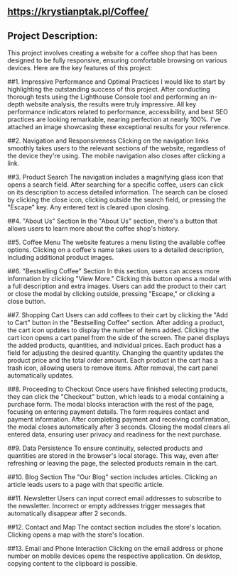 ## https://krystianptak.pl/Coffee/


## **Project Description:** 
This project involves creating a website for a coffee shop that has been designed to be fully responsive, ensuring comfortable browsing on various devices. Here are the key features of this project:

##1. Impressive Performance and Optimal Practices
I would like to start by highlighting the outstanding success of this project. After conducting thorough tests using the Lighthouse Console tool and performing an in-depth website analysis, the results were truly impressive. All key performance indicators related to performance, accessibility, and best SEO practices are looking remarkable, nearing perfection at nearly 100%. I've attached an image showcasing these exceptional results for your reference.

##2. Navigation and Responsiveness
Clicking on the navigation links smoothly takes users to the relevant sections of the website, regardless of the device they're using. The mobile navigation also closes after clicking a link.

##3. Product Search
The navigation includes a magnifying glass icon that opens a search field. After searching for a specific coffee, users can click on its description to access detailed information. The search can be closed by clicking the close icon, clicking outside the search field, or pressing the "Escape" key. Any entered text is cleared upon closing.

##4. "About Us" Section
In the "About Us" section, there's a button that allows users to learn more about the coffee shop's history.

##5. Coffee Menu
The website features a menu listing the available coffee options. Clicking on a coffee's name takes users to a detailed description, including additional product images.

##6. "Bestselling Coffee" Section
In this section, users can access more information by clicking "View More." Clicking this button opens a modal with a full description and extra images. Users can add the product to their cart or close the modal by clicking outside, pressing "Escape," or clicking a close button.

##7. Shopping Cart
Users can add coffees to their cart by clicking the "Add to Cart" button in the "Bestselling Coffee" section. After adding a product, the cart icon updates to display the number of items added. Clicking the cart icon opens a cart panel from the side of the screen. The panel displays the added products, quantities, and individual prices. Each product has a field for adjusting the desired quantity. Changing the quantity updates the product price and the total order amount. Each product in the cart has a trash icon, allowing users to remove items. After removal, the cart panel automatically updates.

##8. Proceeding to Checkout
Once users have finished selecting products, they can click the "Checkout" button, which leads to a modal containing a purchase form. The modal blocks interaction with the rest of the page, focusing on entering payment details. The form requires contact and payment information. After completing payment and receiving confirmation, the modal closes automatically after 3 seconds. Closing the modal clears all entered data, ensuring user privacy and readiness for the next purchase.

##9. Data Persistence
To ensure continuity, selected products and quantities are stored in the browser's local storage. This way, even after refreshing or leaving the page, the selected products remain in the cart.

##10. Blog Section
The "Our Blog" section includes articles. Clicking an article leads users to a page with that specific article.

##11. Newsletter
Users can input correct email addresses to subscribe to the newsletter. Incorrect or empty addresses trigger messages that automatically disappear after 2 seconds.

##12. Contact and Map
The contact section includes the store's location. Clicking opens a map with the store's location.

##13. Email and Phone Interaction
Clicking on the email address or phone number on mobile devices opens the respective application. On desktop, copying content to the clipboard is possible.
